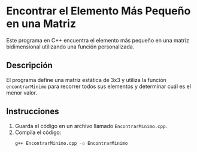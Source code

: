 # Encontrar el Elemento Más Pequeño en una Matriz

Este programa en C++ encuentra el elemento más pequeño en una matriz bidimensional utilizando una función personalizada.

## Descripción

El programa define una matriz estática de 3x3 y utiliza la función `encontrarMinimo` para recorrer todos sus elementos y determinar cuál es el menor valor.

## Instrucciones

1. Guarda el código en un archivo llamado `EncontrarMinimo.cpp`.
2. Compila el código:
   ```bash
   g++ EncontrarMinimo.cpp -o EncontrarMinimo
